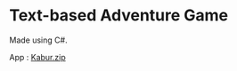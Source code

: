 # Text-based Adventure Game
Made using C#.


App :
[Kabur.zip](https://github.com/user-attachments/files/20625566/Kabur.zip)

